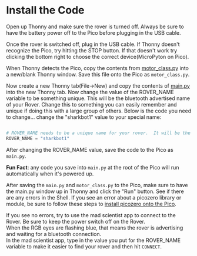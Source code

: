 # Install the Code

Open up Thonny and make sure the rover is turned off.  Always be sure to have the battery power off to the Pico before plugging in the USB cable.

Once the rover is switched off, plug in the USB cable.  If Thonny doesn't recognize the Pico, try hitting the STOP button.  If that doesn't work try clicking the bottom right to choose the correct device(MicroPyton on Pico).

When Thonny detects the Pico, copy the contents from [motor_class.py](https://raw.githubusercontent.com/javaplus/MadScientist/refs/heads/main/code/motor_class.py) into a new/blank Thonny window.
Save this file onto the Pico as `motor_class.py`.

Now create a new Thonny tab(File->New) and copy the contents of [main.py](https://raw.githubusercontent.com/javaplus/MadScientist/refs/heads/main/code/main.py) into the new Thonny tab.
Now change the value of the ROVER_NAME variable to be something unique.  This will be the bluetooth advertised name of your Rover.  Change this to something you can easily remember and unique if doing this with a large group of others.
Below is the code you need to change... change the "sharkbot1" value to your special name:
```Python

# ROVER_NAME needs to be a unique name for your rover.  It will be the advertised bluetooth device name
ROVER_NAME = "sharkbot1"

```

After changing the ROVER_NAME value, save the code to the Pico as `main.py`. 

**Fun Fact**: any code you save into `main.py` at the root of the Pico will run automatically when it's powered up.

After saving the `main.py` and `motor_class.py` to the Pico, make sure to have the main.py window up in Thonny and click the "Run" button.  See if there are any errors in the Shell.
If you see an error about a picozero library or module, be sure to follow these steps to [install picozero onto the Pico](https://picozero.readthedocs.io/en/latest/gettingstarted.html#install-picozero-from-pypi-in-thonny).

If you see no errors, try to use the mad scientist app to connect to the Rover.  Be sure to keep the power switch off on the Rover.  
When the RGB eyes are flashing blue, that means the rover is advertising and waiting for a bluetooth connection.  
In the mad scientist app, type in the value you put for the ROVER_NAME variable to make it easier to find your rover and then hit `CONNECT`.

